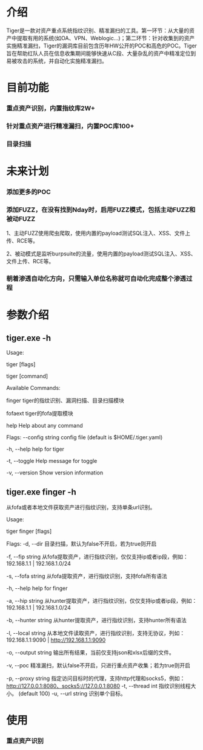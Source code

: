 # 介绍
Tiger是一款对资产重点系统指纹识别、精准漏扫的工具。第一环节：从大量的资产中提取有用的系统(如OA、VPN、Weblogic...)；第二环节：针对收集到的资产实施精准漏扫，Tiger的漏洞库目前包含历年HW公开的POC和高危的POC。Tiger旨在帮助红队人员在信息收集期间能够快速从C段、大量杂乱的资产中精准定位到易被攻击的系统，并自动化实施精准漏扫。

# 目前功能
### 重点资产识别，内置指纹库2W+
### 针对重点资产进行精准漏扫，内置POC库100+
### 目录扫描

# 未来计划
### 添加更多的POC
### 添加FUZZ，在没有找到Nday时，启用FUZZ模式，包括主动FUZZ和被动FUZZ
1、主动FUZZ使用爬虫爬取，使用内置的payload测试SQL注入、XSS、文件上传、RCE等。

2、被动模式是监听burpsuite的流量，使用内置的payload测试SQL注入、XSS、文件上传、RCE等。

### 朝着渗透自动化方向，只需输入单位名称就可自动化完成整个渗透过程

# 参数介绍
## tiger.exe -h
Usage:

  tiger [flags]
  
  tiger [command]

Available Commands:

  finger      tiger的指纹识别、漏洞扫描、目录扫描模块
  
  fofaext     tiger的fofa提取模块
  
  help        Help about any command

Flags:
      --config string   config file (default is $HOME/.tiger.yaml)
      
  -h, --help            help for tiger
  
  -t, --toggle          Help message for toggle
  
  -v, --version         Show version information

## tiger.exe finger -h
从fofa或者本地文件获取资产进行指纹识别，支持单条url识别。

Usage:

  tiger finger [flags]

Flags:
  -d, --dir             目录扫描，默认为false不开启，若为true则开启
  
  -f, --fip string      从fofa提取资产，进行指纹识别，仅仅支持ip或者ip段，例如：192.168.1.1 | 192.168.1.0/24
  
  -s, --fofa string     从fofa提取资产，进行指纹识别，支持fofa所有语法
  
  -h, --help            help for finger
  
  -a, --hip string      从hunter提取资产，进行指纹识别，仅仅支持ip或者ip段，例如：192.168.1.1 | 192.168.1.0/24
  
  -b, --hunter string   从hunter提取资产，进行指纹识别，支持hunter所有语法
  
  -l, --local string    从本地文件读取资产，进行指纹识别，支持无协议，列如：192.168.1.1:9090 | http://192.168.1.1:9090
  
  -o, --output string   输出所有结果，当前仅支持json和xlsx后缀的文件。
  
  -v, --poc             精准漏扫，默认false不开启，只进行重点资产收集；若为true则开启
  
  -p, --proxy string    指定访问目标时的代理，支持http代理和socks5，例如：http://127.0.0.1:8080、socks5://127.0.0.1:8080
  -t, --thread int      指纹识别线程大小。 (default 100)
  -u, --url string      识别单个目标。

# 使用
### 重点资产识别
